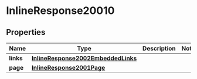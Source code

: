 

# InlineResponse20010

## Properties

Name | Type | Description | Notes
------------ | ------------- | ------------- | -------------
**links** | [**InlineResponse2002EmbeddedLinks**](InlineResponse2002EmbeddedLinks.md) |  | 
**page** | [**InlineResponse2001Page**](InlineResponse2001Page.md) |  | 



